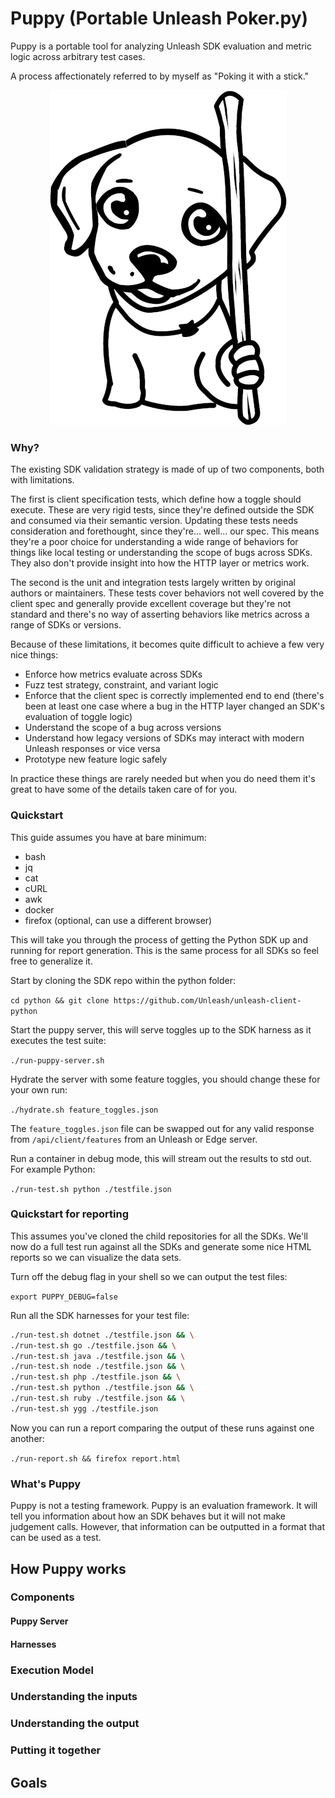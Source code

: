 # Puppy (Portable Unleash Poker.py)

Puppy is a portable tool for analyzing Unleash SDK evaluation and metric logic across arbitrary test cases.

A process affectionately referred to by myself as "Poking it with a stick."
<p align="center">
    <img src="./Puppy_white.png" />
</p>

### Why?

The existing SDK validation strategy is made of up of two components, both with limitations.

The first is client specification tests, which define how a toggle should execute. These are very rigid tests, since they're defined outside the SDK and consumed via their semantic version. Updating these tests needs consideration and forethought, since they're... well... our spec. This means they're a poor choice for understanding a wide range of behaviors for things like local testing or understanding the scope of bugs across SDKs. They also don't provide insight into how the HTTP layer or metrics work.

The second is the unit and integration tests largely written by original authors or maintainers. These tests cover behaviors not well covered by the client spec and generally provide excellent coverage but they're not standard and there's no way of asserting behaviors like metrics across a range of SDKs or versions.

Because of these limitations, it becomes quite difficult to achieve a few very nice things:

- Enforce how metrics evaluate across SDKs
- Fuzz test strategy, constraint, and variant logic
- Enforce that the client spec is correctly implemented end to end (there's been at least one case where a bug in the HTTP layer changed an SDK's evaluation of toggle logic)
- Understand the scope of a bug across versions
- Understand how legacy versions of SDKs may interact with modern Unleash responses or vice versa
- Prototype new feature logic safely

In practice these things are rarely needed but when you do need them it's great to have some of the details taken care of for you.

### Quickstart

This guide assumes you have at bare minimum:

- bash
- jq
- cat
- cURL
- awk
- docker
- firefox (optional, can use a different browser)

This will take you through the process of getting the Python SDK up and running for report generation. This is the same process for all SDKs so feel free to generalize it.

Start by cloning the SDK repo within the python folder:

`cd python && git clone https://github.com/Unleash/unleash-client-python`

Start the puppy server, this will serve toggles up to the SDK harness as it executes the test suite:

`./run-puppy-server.sh`

Hydrate the server with some feature toggles, you should change these for your own run:

`./hydrate.sh feature_toggles.json`

The `feature_toggles.json` file can be swapped out for any valid response from `/api/client/features` from an Unleash or Edge server.

Run a container in debug mode, this will stream out the results to std out. For example Python:

`./run-test.sh python ./testfile.json`

### Quickstart for reporting

This assumes you've cloned the child repositories for all the SDKs. We'll now do a full test run against all the SDKs and generate some nice HTML reports so we can visualize the data sets.

Turn off the debug flag in your shell so we can output the test files:

`export PUPPY_DEBUG=false`

Run all the SDK harnesses for your test file:

```sh
./run-test.sh dotnet ./testfile.json && \
./run-test.sh go ./testfile.json && \
./run-test.sh java ./testfile.json && \
./run-test.sh node ./testfile.json && \
./run-test.sh php ./testfile.json && \
./run-test.sh python ./testfile.json && \
./run-test.sh ruby ./testfile.json && \
./run-test.sh ygg ./testfile.json
```

Now you can run a report comparing the output of these runs against one another:

`./run-report.sh && firefox report.html`

### What's Puppy

Puppy is not a testing framework. Puppy is an evaluation framework. It will tell you information about how an SDK behaves but it will not make judgement calls. However, that information can be outputted in a format that can be used as a test.

## How Puppy works

### Components

#### Puppy Server

#### Harnesses

### Execution Model

### Understanding the inputs

### Understanding the output

### Putting it together

## Goals

